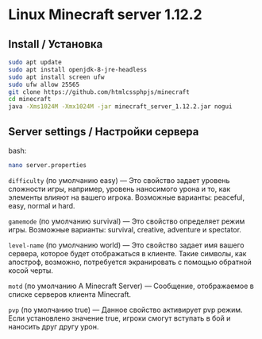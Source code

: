 # Linux Minecraft server 1.12.2

## Install / Установка

```bash
sudo apt update
sudo apt install openjdk-8-jre-headless
sudo apt install screen ufw
sudo ufw allow 25565
git clone https://github.com/htmlcssphpjs/minecraft
cd minecraft
java -Xms1024M -Xmx1024M -jar minecraft_server_1.12.2.jar nogui
```

## Server settings / Настройки сервера

bash:
```bash
nano server.properties
```

```difficulty``` (по умолчанию easy) — Это свойство задает уровень сложности игры, например, уровень наносимого урона и то, как элементы влияют на вашего игрока. Возможные варианты: peaceful, easy, normal и hard.

```gamemode``` (по умолчанию survival) — Это свойство определяет режим игры. Возможные варианты: survival, creative, adventure и spectator.

```level-name``` (по умолчанию world) — Это свойство задает имя вашего сервера, которое будет отображаться в клиенте. Такие символы, как апостроф, возможно, потребуется экранировать с помощью обратной косой черты.

```motd``` (по умолчанию A Minecraft Server) — Сообщение, отображаемое в списке серверов клиента Minecraft.

```pvp``` (по умолчанию true) — Данное свойство активирует pvp режим. Если установлено значение true, игроки смогут вступать в бой и наносить друг другу урон.
